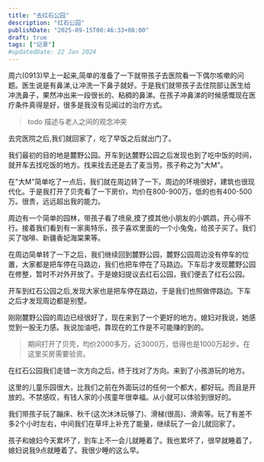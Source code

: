 ```yaml
---
title: "去红石公园"
description: "红石公园"
publishDate: "2025-09-15T00:46:33+08:00"
draft: true
tags: ["记录"]
#updatedDate: 22 Jan 2024
---
```


周六(0913)早上一起来,简单的准备了一下就带孩子去医院看一下偶尔咳嗽的问题。医生说是有鼻涕,让冲洗一下鼻子就好。于是我们就带孩子去住院部让医生给冲洗鼻子，果然冲出来一段很长的、粘稠的鼻涕。在孩子冲鼻涕的时候感慨现在医疗条件真得是好，很多是我没有见闻过的治疗方式。

> todo 描述与老人之间的观念冲突

去完医院之后,我们就回家了，吃了早饭之后就出门了。

我们最初的目的地是麓野公园。开车到达麓野公园之后发现也到了吃中饭的时间，就开车去找吃饭的地方。找来找去还是去了麦当劳。孩子称之为"大M"。

在"大M"简单吃了一点后，我们就在周边转了一下。周边的环境很好，建筑也很现代化。于是我打开了贝壳看了一下房价，均价在800-900万，低的也有400-500万。很贵，远远超出我的能力。

周边有一个简单的园林，带孩子看了喷泉,摸了摸其他小朋友的小鹦鹉，开心得不行。接着我们看到有一家奥特乐，孩子喜欢里面的一个小兔兔，给孩子买了。我们买了咖啡、新疆香妃海棠果等。

在周边简单转了一下之后，我们继续回到麓野公园，麓野公园周边没有停车的位置，大家都是把车停在马路边，我们也把车停在了马路边。下车后才发现麓野公园在修整，暂时不对外开放了。于是媳妇提议去红石公园，我们便去了红石公园。

开车到红石公园之后,发现大家也是把车停在路边，于是我们也照做停路边。下车之后才发现周边都是别墅。

刚刚麓野公园的周边已经很好了，现在来到了一个更好的地方。媳妇对我说，她感觉到一股无力感。我说加油吧，靠现在的工作是不可能赚的到的。

> 期间打开了贝壳，均价2000多万，近3000万，低得也是1000万起步。在这里买房需要验资。

在红石公园我们走错一次方向之后，终于找对了方向。来到了小孩游玩的地方。

这里的儿童乐园很大，比我们之前在外面玩过的任何一个都大，都好玩。而且是开放的。不禁感叹，有钱人家的小孩童年很幸福。从小就可以体验到很好的。

我们带孩子玩了蹦床、秋千(这次沐沐玩够了)、滑梯(很高)、滑索等。玩了有差不多2个小时左右，中间我们在草坪上补充了能量，继续玩了一会儿就回家了。

孩子和媳妇今天累坏了，到车上不一会儿就睡着了。我也累坏了，很早就睡着了，媳妇说我9点就睡着了。我很少睡的这么早。





















